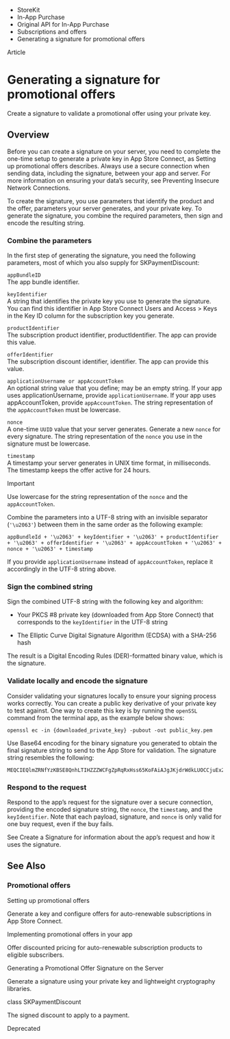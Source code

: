 

- StoreKit
- In-App Purchase
- Original API for In-App Purchase
- Subscriptions and offers
-  Generating a signature for promotional offers 

Article

# Generating a signature for promotional offers

Create a signature to validate a promotional offer using your private key.

## Overview

Before you can create a signature on your server, you need to complete the one-time setup to generate a private key in App Store Connect, as Setting up promotional offers describes. Always use a secure connection when sending data, including the signature, between your app and server. For more information on ensuring your data’s security, see Preventing Insecure Network Connections.

To create the signature, you use parameters that identify the product and the offer, parameters your server generates, and your private key. To generate the signature, you combine the required parameters, then sign and encode the resulting string.

### Combine the parameters

In the first step of generating the signature, you need the following parameters, most of which you also supply for SKPaymentDiscount:

`appBundleID`  
The app bundle identifier.

`keyIdentifier`  
A string that identifies the private key you use to generate the signature. You can find this identifier in App Store Connect Users and Access > Keys in the Key ID column for the subscription key you generate.

`productIdentifier`  
The subscription product identifier, productIdentifier. The app can provide this value.

`offerIdentifier`  
The subscription discount identifier, identifier. The app can provide this value.

`applicationUsername or appAccountToken`  
An optional string value that you define; may be an empty string. If your app uses applicationUsername, provide `applicationUsername`. If your app uses appAccountToken, provide `appAccountToken`. The string representation of the `appAccountToken` must be lowercase.

`nonce`  
A one-time `UUID` value that your server generates. Generate a new `nonce` for every signature. The string representation of the `nonce` you use in the signature must be lowercase.

`timestamp`  
A timestamp your server generates in UNIX time format, in milliseconds. The timestamp keeps the offer active for 24 hours.

Important

Use lowercase for the string representation of the `nonce` and the `appAccountToken`.

Combine the parameters into a UTF-8 string with an invisible separator (`'\u2063'`) between them in the same order as the following example:

```
appBundleId + '\u2063' + keyIdentifier + '\u2063' + productIdentifier + '\u2063' + offerIdentifier + '\u2063' + appAccountToken + '\u2063' + nonce + '\u2063' + timestamp
```

If you provide `applicationUsername` instead of `appAccountToken`, replace it accordingly in the UTF-8 string above.

### Sign the combined string

Sign the combined UTF-8 string with the following key and algorithm:

- Your PKCS \#8 private key (downloaded from App Store Connect) that corresponds to the `keyIdentifier` in the UTF-8 string

- The Elliptic Curve Digital Signature Algorithm (ECDSA) with a SHA-256 hash

The result is a Digital Encoding Rules (DER)-formatted binary value, which is the signature.

### Validate locally and encode the signature

Consider validating your signatures locally to ensure your signing process works correctly. You can create a public key derivative of your private key to test against. One way to create this key is by running the `openSSL` command from the terminal app, as the example below shows:

```
openssl ec -in {downloaded_private_key} -pubout -out public_key.pem
```

Use Base64 encoding for the binary signature you generated to obtain the final signature string to send to the App Store for validation. The signature string resembles the following:

```
MEQCIEQlmZRNfYzKBSE8QnhLTIHZZZWCFgZpRqRxHss65KoFAiAJgJKjdrWdkLUOCCjuEx2RmFS7daRzSVZRVZ8RyMyUXg==
```

### Respond to the request

Respond to the app’s request for the signature over a secure connection, providing the encoded signature string, the `nonce`, the `timestamp`, and the `keyIdentifier`. Note that each payload, signature, and `nonce` is only valid for one buy request, even if the buy fails.

See Create a Signature for information about the app’s request and how it uses the signature.

## See Also

### Promotional offers

Setting up promotional offers

Generate a key and configure offers for auto-renewable subscriptions in App Store Connect.

Implementing promotional offers in your app

Offer discounted pricing for auto-renewable subscription products to eligible subscribers.

Generating a Promotional Offer Signature on the Server

Generate a signature using your private key and lightweight cryptography libraries.

class SKPaymentDiscount

The signed discount to apply to a payment.

Deprecated


